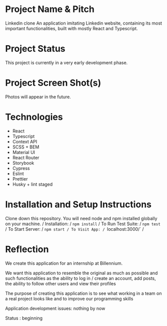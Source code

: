 # Project Name & Pitch

Linkedin clone 
An application imitating Linkedin website, containing its most important functionalities, built with mostly React and Typescript.

# Project Status

This project is currently in a very early development phase.

# Project Screen Shot(s)

Photos will appear in the future.

# Technologies
- React 
- Typescript 
- Context API 
- SCSS + BEM 
- Material UI 
- React Router 
- Storybook 
- Cypress 
- Eslint 
- Prettier 
- Husky + lint staged 

# Installation and Setup Instructions
    
Clone down this repository. You will need node and npm installed globally on your machine. /
Installation: /
`npm install` /
To Run Test Suite: /
`npm test` /
To Start Server: /
`npm start /
To Visit App: /
`localhost:3000/` /

# Reflection

We create this application for an internship at Billennium.

We want this application to resemble the original as much as possible and such functionalities as the ability to log in / create an account, add posts, the ability to follow other users and view their profiles

The purpose of creating this application is to see what working in a team on a real project looks like and to improve our programming skills

Application development issues: nothing by now 

Status : beginning
